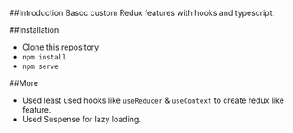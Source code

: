 ##Introduction
Basoc custom Redux features with hooks and typescript.

##Installation
* Clone this repository
* `npm install`
* `npm serve`

##More
* Used least used hooks like `useReducer` & `useContext` to create redux like feature.
* Used Suspense for lazy loading. 
